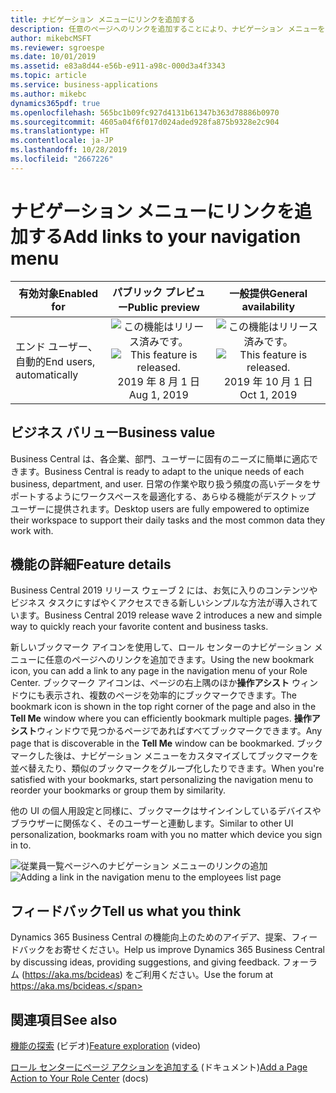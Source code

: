 ```yaml
---
title: ナビゲーション メニューにリンクを追加する
description: 任意のページへのリンクを追加することにより、ナビゲーション メニューをパーソナライズします。
author: mikebcMSFT
ms.reviewer: sgroespe
ms.date: 10/01/2019
ms.assetid: e83a8d44-e56b-e911-a98c-000d3a4f3343
ms.topic: article
ms.service: business-applications
ms.author: mikebc
dynamics365pdf: true
ms.openlocfilehash: 565bc1b09fc927d4131b61347b363d78886b0970
ms.sourcegitcommit: 4605a04f6f017d024aded928fa875b9328e2c904
ms.translationtype: HT
ms.contentlocale: ja-JP
ms.lasthandoff: 10/28/2019
ms.locfileid: "2667226"
---
```

# <a name="add-links-to-your-navigation-menu"></a><span data-ttu-id="4f803-103">ナビゲーション メニューにリンクを追加する</span><span class="sxs-lookup"><span data-stu-id="4f803-103">Add links to your navigation menu</span></span>


| <span data-ttu-id="4f803-104">有効対象</span><span class="sxs-lookup"><span data-stu-id="4f803-104">Enabled for</span></span>    |  <span data-ttu-id="4f803-105">パブリック プレビュー</span><span class="sxs-lookup"><span data-stu-id="4f803-105">Public preview</span></span> | <span data-ttu-id="4f803-106">一般提供</span><span class="sxs-lookup"><span data-stu-id="4f803-106">General availability</span></span> | 
| ---------- | :----------: |:----------: |
|<span data-ttu-id="4f803-107">エンド ユーザー、自動的</span><span class="sxs-lookup"><span data-stu-id="4f803-107">End users, automatically</span></span>|<span data-ttu-id="4f803-108">![この機能はリリース済みです。](/dynamics365-release-plan/media/green-checkmark.png "この機能はリリース済みです。")</span><span class="sxs-lookup"><span data-stu-id="4f803-108">![This feature is released.](/dynamics365-release-plan/media/green-checkmark.png "This feature is released.")</span></span> <span data-ttu-id="4f803-109">2019 年 8 月 1 日</span><span class="sxs-lookup"><span data-stu-id="4f803-109">Aug 1, 2019</span></span>| <span data-ttu-id="4f803-110">![この機能はリリース済みです。](/dynamics365-release-plan/media/green-checkmark.png "この機能はリリース済みです。")</span><span class="sxs-lookup"><span data-stu-id="4f803-110">![This feature is released.](/dynamics365-release-plan/media/green-checkmark.png "This feature is released.")</span></span> <span data-ttu-id="4f803-111">2019 年 10 月 1 日</span><span class="sxs-lookup"><span data-stu-id="4f803-111">Oct 1, 2019</span></span>|


## <a name="business-value"></a><span data-ttu-id="4f803-112">ビジネス バリュー</span><span class="sxs-lookup"><span data-stu-id="4f803-112">Business value</span></span>
<!-- bv start -->
<span data-ttu-id="4f803-113">Business Central は、各企業、部門、ユーザーに固有のニーズに簡単に適応できます。</span><span class="sxs-lookup"><span data-stu-id="4f803-113">Business Central is ready to adapt to the unique needs of each business, department, and user.</span></span> <span data-ttu-id="4f803-114">日常の作業や取り扱う頻度の高いデータをサポートするようにワークスペースを最適化する、あらゆる機能がデスクトップ ユーザーに提供されます。</span><span class="sxs-lookup"><span data-stu-id="4f803-114">Desktop users are fully empowered to optimize their workspace to support their daily tasks and the most common data they work with.</span></span>
<!-- bv end -->



## <a name="feature-details"></a><span data-ttu-id="4f803-115">機能の詳細</span><span class="sxs-lookup"><span data-stu-id="4f803-115">Feature details</span></span>
<!--feature detail start -->
<span data-ttu-id="4f803-116">Business Central 2019 リリース ウェーブ 2 には、お気に入りのコンテンツやビジネス タスクにすばやくアクセスできる新しいシンプルな方法が導入されています。</span><span class="sxs-lookup"><span data-stu-id="4f803-116">Business Central 2019 release wave 2 introduces a new and simple way to quickly reach your favorite content and business tasks.</span></span>

<span data-ttu-id="4f803-117">新しいブックマーク アイコンを使用して、ロール センターのナビゲーション メニューに任意のページへのリンクを追加できます。</span><span class="sxs-lookup"><span data-stu-id="4f803-117">Using the new bookmark icon, you can add a link to any page in the navigation menu of your Role Center.</span></span> <span data-ttu-id="4f803-118">ブックマーク アイコンは、ページの右上隅のほか**操作アシスト** ウィンドウにも表示され、複数のページを効率的にブックマークできます。</span><span class="sxs-lookup"><span data-stu-id="4f803-118">The bookmark icon is shown in the top right corner of the page and also in the **Tell Me** window where you can efficiently bookmark multiple pages.</span></span> <span data-ttu-id="4f803-119">**操作アシスト**ウィンドウで見つかるページであればすべてブックマークできます。</span><span class="sxs-lookup"><span data-stu-id="4f803-119">Any page that is discoverable in the **Tell Me** window can be bookmarked.</span></span> <span data-ttu-id="4f803-120">ブックマークした後は、ナビゲーション メニューをカスタマイズしてブックマークを並べ替えたり、類似のブックマークをグループ化したりできます。</span><span class="sxs-lookup"><span data-stu-id="4f803-120">When you're satisfied with your bookmarks, start personalizing the navigation menu to reorder your bookmarks or group them by similarity.</span></span>

<span data-ttu-id="4f803-121">他の UI の個人用設定と同様に、ブックマークはサインインしているデバイスやブラウザーに関係なく、そのユーザーと連動します。</span><span class="sxs-lookup"><span data-stu-id="4f803-121">Similar to other UI personalization, bookmarks roam with you no matter which device you sign in to.</span></span>

<span data-ttu-id="4f803-122">![従業員一覧ページへのナビゲーション メニューのリンクの追加](media/bookmark.png "従業員一覧ページへのナビゲーション メニューのリンクの追加")</span><span class="sxs-lookup"><span data-stu-id="4f803-122">![Adding a link in the navigation menu to the employees list page](media/bookmark.png "Adding a link in the navigation menu to the employees list page")</span></span>

<!--feature detail end -->



## <a name="tell-us-what-you-think"></a><span data-ttu-id="4f803-123">フィードバック</span><span class="sxs-lookup"><span data-stu-id="4f803-123">Tell us what you think</span></span>
<span data-ttu-id="4f803-124">Dynamics 365 Business Central の機能向上のためのアイデア、提案、フィードバックをお寄せください。</span><span class="sxs-lookup"><span data-stu-id="4f803-124">Help us improve Dynamics 365 Business Central by discussing ideas, providing suggestions, and giving feedback.</span></span> <span data-ttu-id="4f803-125">フォーラム (https://aka.ms/bcideas) をご利用ください。</span><span class="sxs-lookup"><span data-stu-id="4f803-125">Use the forum at https://aka.ms/bcideas.</span></span>




## <a name="see-also"></a><span data-ttu-id="4f803-126">関連項目</span><span class="sxs-lookup"><span data-stu-id="4f803-126">See also</span></span>
<span data-ttu-id="4f803-127">[機能の探索](https://aka.ms/ROGBC19RW2ROV4) (ビデオ)</span><span class="sxs-lookup"><span data-stu-id="4f803-127">[Feature exploration](https://aka.ms/ROGBC19RW2ROV4) (video)</span></span>

<span data-ttu-id="4f803-128">[ロール センターにページ アクションを追加する](https://docs.microsoft.com/dynamics365/business-central/ui-bookmarks) (ドキュメント)</span><span class="sxs-lookup"><span data-stu-id="4f803-128">[Add a Page Action to Your Role Center](https://docs.microsoft.com/dynamics365/business-central/ui-bookmarks) (docs)</span></span>

